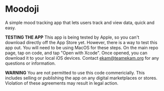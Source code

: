 # Moodoji
A simple mood tracking app that lets users track and view data, quick and easy.

**TESTING THE APP**
This app is being tested by Apple, so you can't download directly off the App Store yet. However, there is a way to test this app out. You will need to be using MacOS for these steps. On the main repo page, tap on code, and tap "Open with Xcode". Once opened, you can download it to your local iOS devices. Contact ekam@teamekam.org for any questions or information.

**WARNING**
You are not permitted to use this code commericially. This includes selling or publishing the app on any digital marketplaces or stores. Violation of these agreements may result in legal action.
